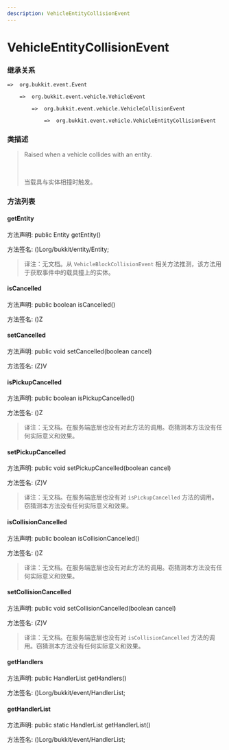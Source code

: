 ```yaml
---
description: VehicleEntityCollisionEvent
---
```


# VehicleEntityCollisionEvent

### 继承关系

    =>  org.bukkit.event.Event

        =>  org.bukkit.event.vehicle.VehicleEvent

            =>  org.bukkit.event.vehicle.VehicleCollisionEvent

                =>  org.bukkit.event.vehicle.VehicleEntityCollisionEvent

### 类描述

> Raised when a vehicle collides with an entity.
> 
> <br>
> 
> 当载具与实体相撞时触发。

### 方法列表

#### getEntity

方法声明: public Entity getEntity()

方法签名: ()Lorg/bukkit/entity/Entity;

> 译注：无文档。从 `VehicleBlockCollisionEvent` 相关方法推测，该方法用于获取事件中的载具撞上的实体。

#### isCancelled

方法声明: public boolean isCancelled()

方法签名: ()Z

#### setCancelled

方法声明: public void setCancelled(boolean cancel)

方法签名: (Z)V

#### isPickupCancelled

方法声明: public boolean isPickupCancelled()

方法签名: ()Z

> 译注：无文档。在服务端底层也没有对此方法的调用。窃猜测本方法没有任何实际意义和效果。

#### setPickupCancelled

方法声明: public void setPickupCancelled(boolean cancel)

方法签名: (Z)V

> 译注：无文档。在服务端底层也没有对 `isPickupCancelled` 方法的调用。窃猜测本方法没有任何实际意义和效果。

#### isCollisionCancelled

方法声明: public boolean isCollisionCancelled()

方法签名: ()Z

> 译注：无文档。在服务端底层也没有对此方法的调用。窃猜测本方法没有任何实际意义和效果。

#### setCollisionCancelled

方法声明: public void setCollisionCancelled(boolean cancel)

方法签名: (Z)V

> 译注：无文档。在服务端底层也没有对 `isCollisionCancelled` 方法的调用。窃猜测本方法没有任何实际意义和效果。

#### getHandlers

方法声明: public HandlerList getHandlers()

方法签名: ()Lorg/bukkit/event/HandlerList;

#### getHandlerList

方法声明: public static HandlerList getHandlerList()

方法签名: ()Lorg/bukkit/event/HandlerList;